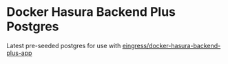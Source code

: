 # Docker Hasura Backend Plus Postgres

Latest pre-seeded postgres for use with [eingress/docker-hasura-backend-plus-app](https://github.com/eingress/docker-hasura-backend-plus-app)
